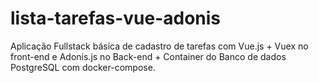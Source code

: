 # lista-tarefas-vue-adonis
Aplicação Fullstack básica de cadastro de tarefas com Vue.js + Vuex no front-end e Adonis.js no Back-end + Container do Banco de dados PostgreSQL com docker-compose.
